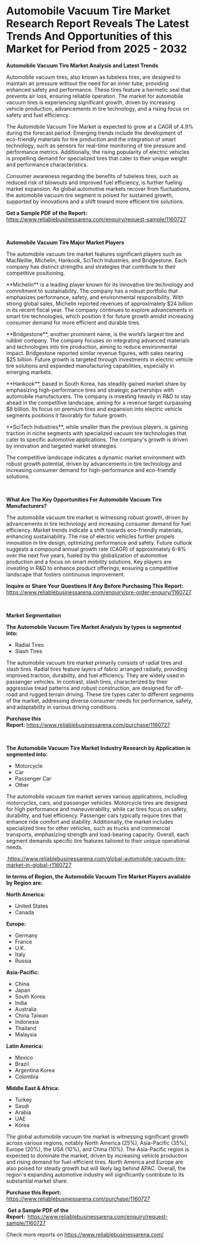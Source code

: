 <p><h1>Automobile Vacuum Tire Market Research Report Reveals The Latest Trends And Opportunities of this Market for Period from 2025 - 2032</h1></p><p><strong>Automobile Vacuum Tire Market Analysis and Latest Trends</strong></p>
<p><p>Automobile vacuum tires, also known as tubeless tires, are designed to maintain air pressure without the need for an inner tube, providing enhanced safety and performance. These tires feature a hermetic seal that prevents air loss, ensuring reliable operation. The market for automobile vacuum tires is experiencing significant growth, driven by increasing vehicle production, advancements in tire technology, and a rising focus on safety and fuel efficiency.</p><p>The Automobile Vacuum Tire Market is expected to grow at a CAGR of 4.9% during the forecast period. Emerging trends include the development of eco-friendly materials for tire production and the integration of smart technology, such as sensors for real-time monitoring of tire pressure and performance metrics. Additionally, the rising popularity of electric vehicles is propelling demand for specialized tires that cater to their unique weight and performance characteristics.</p><p>Consumer awareness regarding the benefits of tubeless tires, such as reduced risk of blowouts and improved fuel efficiency, is further fueling market expansion. As global automotive markets recover from fluctuations, the automobile vacuum tire segment is poised for sustained growth, supported by innovations and a shift toward more efficient tire solutions.</p></p>
<p><strong>Get a Sample PDF of the Report:&nbsp;</strong> <a href="https://www.reliablebusinessarena.com/enquiry/request-sample/1160727?utm_campaign=3200&utm_medium=2&utm_source=Github&utm_content=ia&utm_term=22032025&utm_id=automobile-vacuum-tire">https://www.reliablebusinessarena.com/enquiry/request-sample/1160727</a></p>
<p>&nbsp;</p>
<p><strong>Automobile Vacuum Tire Major Market Players</strong></p>
<p><p>The automobile vacuum tire market features significant players such as MacNeillie, Michelin, Hankook, SciTech Industries, and Bridgestone. Each company has distinct strengths and strategies that contribute to their competitive positioning.</p><p>**Michelin** is a leading player known for its innovative tire technology and commitment to sustainability. The company has a robust portfolio that emphasizes performance, safety, and environmental responsibility. With strong global sales, Michelin reported revenues of approximately $24 billion in its recent fiscal year. The company continues to explore advancements in smart tire technologies, which position it for future growth amidst increasing consumer demand for more efficient and durable tires.</p><p>**Bridgestone**, another prominent name, is the world’s largest tire and rubber company. The company focuses on integrating advanced materials and technologies into tire production, aiming to reduce environmental impact. Bridgestone reported similar revenue figures, with sales nearing $25 billion. Future growth is targeted through investments in electric vehicle tire solutions and expanded manufacturing capabilities, especially in emerging markets.</p><p>**Hankook**, based in South Korea, has steadily gained market share by emphasizing high-performance tires and strategic partnerships with automobile manufacturers. The company is investing heavily in R&D to stay ahead in the competitive landscape, aiming for a revenue target surpassing $8 billion. Its focus on premium tires and expansion into electric vehicle segments positions it favorably for future growth.</p><p>**SciTech Industries**, while smaller than the previous players, is gaining traction in niche segments with specialized vacuum tire technologies that cater to specific automotive applications. The company's growth is driven by innovation and targeted market strategies.</p><p>The competitive landscape indicates a dynamic market environment with robust growth potential, driven by advancements in tire technology and increasing consumer demand for high-performance and eco-friendly solutions.</p></p>
<p>&nbsp;</p>
<p><strong>What Are The Key Opportunities For Automobile Vacuum Tire Manufacturers?</strong></p>
<p><p>The automobile vacuum tire market is witnessing robust growth, driven by advancements in tire technology and increasing consumer demand for fuel efficiency. Market trends indicate a shift towards eco-friendly materials, enhancing sustainability. The rise of electric vehicles further propels innovation in tire design, optimizing performance and safety. Future outlook suggests a compound annual growth rate (CAGR) of approximately 6-8% over the next five years, fueled by the globalization of automotive production and a focus on smart mobility solutions. Key players are investing in R&D to enhance product offerings, ensuring a competitive landscape that fosters continuous improvement.</p></p>
<p><strong>Inquire or Share Your Questions If Any Before Purchasing This Report:</strong> <a href="https://www.reliablebusinessarena.com/enquiry/pre-order-enquiry/1160727?utm_campaign=3200&utm_medium=2&utm_source=Github&utm_content=ia&utm_term=22032025&utm_id=automobile-vacuum-tire">https://www.reliablebusinessarena.com/enquiry/pre-order-enquiry/1160727</a></p>
<p>&nbsp;</p>
<p><strong>Market Segmentation</strong></p>
<p><strong>The Automobile Vacuum Tire Market Analysis by types is segmented into:</strong></p>
<p><ul><li>Radial Tires</li><li>Slash Tires</li></ul></p>
<p><p>The automobile vacuum tire market primarily consists of radial tires and slash tires. Radial tires feature layers of fabric arranged radially, providing improved traction, durability, and fuel efficiency. They are widely used in passenger vehicles. In contrast, slash tires, characterized by their aggressive tread patterns and robust construction, are designed for off-road and rugged terrain driving. These tire types cater to different segments of the market, addressing diverse consumer needs for performance, safety, and adaptability in various driving conditions.</p></p>
<p><strong>Purchase this Report:&nbsp;</strong><a href="https://www.reliablebusinessarena.com/purchase/1160727?utm_campaign=3200&utm_medium=2&utm_source=Github&utm_content=ia&utm_term=22032025&utm_id=automobile-vacuum-tire">https://www.reliablebusinessarena.com/purchase/1160727</a></p>
<p>&nbsp;</p>
<p><strong>The Automobile Vacuum Tire Market Industry Research by Application is segmented into:</strong></p>
<p><ul><li>Motorcycle</li><li>Car</li><li>Passenger Car</li><li>Other</li></ul></p>
<p><p>The automobile vacuum tire market serves various applications, including motorcycles, cars, and passenger vehicles. Motorcycle tires are designed for high performance and maneuverability, while car tires focus on safety, durability, and fuel efficiency. Passenger cars typically require tires that enhance ride comfort and stability. Additionally, the market includes specialized tires for other vehicles, such as trucks and commercial transports, emphasizing strength and load-bearing capacity. Overall, each segment demands specific tire features tailored to their unique operational needs.</p></p>
<p><a href="https://www.reliablebusinessarena.com/global-automobile-vacuum-tire-market-in-global-r1160727?utm_campaign=3200&utm_medium=2&utm_source=Github&utm_content=ia&utm_term=22032025&utm_id=automobile-vacuum-tire">&nbsp;https://www.reliablebusinessarena.com/global-automobile-vacuum-tire-market-in-global-r1160727</a></p>
<p><strong>In terms of Region, the Automobile Vacuum Tire Market Players available by Region are:</strong></p>
<p>
    <p> <strong> North America: </strong>
        <ul>
            <li>United States</li>
            <li>Canada</li>
        </ul>
        </p> 
    <p> <strong> Europe: </strong>
        <ul>
            <li>Germany</li>
            <li>France</li>
            <li>U.K.</li>
            <li>Italy</li>
            <li>Russia</li>
        </ul>
        </p> 
    <p> <strong> Asia-Pacific: </strong>
        <ul>
            <li>China</li>
            <li>Japan</li>
            <li>South Korea</li>
            <li>India</li>
            <li>Australia</li>
            <li>China Taiwan</li>
            <li>Indonesia</li>
            <li>Thailand</li>
            <li>Malaysia</li>
        </ul>
        </p> 
    <p> <strong> Latin America: </strong>
        <ul>
            <li>Mexico</li>
            <li>Brazil</li>
            <li>Argentina Korea</li>
            <li>Colombia</li>
        </ul>
        </p> 
    <p> <strong> Middle East & Africa: </strong>
        <ul>
            <li>Turkey</li>
            <li>Saudi</li>
            <li>Arabia</li>
            <li>UAE</li>
            <li>Korea</li>
        </ul>
    </p>
    </p>
<p><p>The global automobile vacuum tire market is witnessing significant growth across various regions, notably North America (25%), Asia-Pacific (35%), Europe (20%), the USA (10%), and China (10%). The Asia-Pacific region is expected to dominate the market, driven by increasing vehicle production and rising demand for fuel-efficient tires. North America and Europe are also poised for steady growth but will likely lag behind APAC. Overall, the region's expanding automotive industry will significantly contribute to its substantial market share.</p></p>
<p><strong>Purchase this Report: </strong><a href="https://www.reliablebusinessarena.com/purchase/1160727?utm_campaign=3200&utm_medium=2&utm_source=Github&utm_content=ia&utm_term=22032025&utm_id=automobile-vacuum-tire">https://www.reliablebusinessarena.com/purchase/1160727</a></p>
<p>&nbsp;<strong>Get a Sample PDF of the Report:&nbsp;&nbsp;</strong><a href="https://www.reliablebusinessarena.com/enquiry/request-sample/1160727?utm_campaign=3200&utm_medium=2&utm_source=Github&utm_content=ia&utm_term=22032025&utm_id=automobile-vacuum-tire">https://www.reliablebusinessarena.com/enquiry/request-sample/1160727</a></p>
<p><strong></strong></p>
<p>Check more reports on <a href="https://www.reliablebusinessarena.com/?utm_campaign=3200&utm_medium=2&utm_source=Github&utm_content=ia&utm_term=22032025&utm_id=automobile-vacuum-tire">https://www.reliablebusinessarena.com/</a></p>